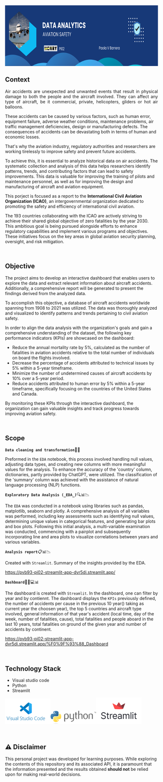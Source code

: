 <p align='center'>
<img src ="src/portada.png" height=200>
<p>

## **Context**

<p align="justify">
Air accidents are unexpected and unwanted events that result in physical damage to both the people and the aircraft involved. They can affect any type of aircraft, be it commercial, private, helicopters, gliders or hot air balloons.

These accidents can be caused by various factors, such as human error, equipment failure, adverse weather conditions, maintenance problems, air traffic management deficiencies, design or manufacturing defects. The consequences of accidents can be devastating both in terms of human and economic losses.

That's why the aviation industry, regulatory authorities and researchers are working tirelessly to improve safety and prevent future accidents.

To achieve this, it is essential to analyze historical data on air accidents. The systematic collection and analysis of this data helps researchers identify patterns, trends, and contributing factors that can lead to safety improvements. This data is valuable for improving the training of pilots and maintenance personnel, as well as for improving the design and manufacturing of aircraft and aviation equipment.

This porject is focused as a report to the **International Civil Aviation Organization (ICAO)**, an intergovernmental organization dedicated to promoting the safety and efficiency of international civil aviation.

The 193 countries collaborating with the ICAO are actively striving to achieve their shared global objective of zero fatalities by the year 2030. This ambitious goal is being pursued alongside efforts to enhance regulatory capabilities and implement various programs and objectives. These initiatives focus on the key areas in global aviation security planning, oversight, and risk mitigation.

</p>

<br/>

## **Objective**

The project aims to develop an interactive dashboard that enables users to explore the data and extract relevant information about aircraft accidents. Additionally, a comprehensive report will be generated to present the findings derived from the analyzed data.

To accomplish this objective, a database of aircraft accidents worldwide spanning from 1908 to 2021 was utilized. The data was thoroughly analyzed and visualized to identify patterns and trends pertaining to civil aviation safety.

In order to align the data analysis with the organization's goals and gain a comprehensive understanding of the dataset, the following key performance indicators (KPIs) are showcased on the dashboard:

+ Reduce the annual mortality rate by 5%, calculated as the number of fatalities in aviation accidents relative to the total number of individuals on board the flights involved.
+ Decrease the percentage of accidents attributed to technical issues by 5% within a 5-year timeframe.
+ Minimize the number of undetermined causes of aircraft accidents by 10% over a 5-year period.
+ Reduce accidents attributed to human error by 5% within a 5-year timeframe, specifically focusing on the countries of the United States and Canada.

By monitoring these KPIs through the interactive dashboard, the organization can gain valuable insights and track progress towards improving aviation safety.

<br/>

## **Scope**

**`Data cleaning and transformation`**🧼✨

Preformed in the `EDA` notebook, this process involved handling null values, adjusting data types, and creating new columns with more meaningful values for the analysis. To enhance the accuracy of the 'country' column, dictionaries, partly provided by ChatGPT, were utilized. The classification of the 'summary' column was achieved with the assistance of natural language processing (NLP) functions.

**`Exploratory Data Analysis (_EDA_)`**🔍📊📉

The `EDA` was conducted in a notebook using libraries such as pandas, matplotlib, seaborn and plotly. A comprehensive analysis of all variables was performed, including key assessments such as identifying null values, determining unique values in categorical features, and generating bar plots and box plots.
Following this initial analysis, a multi-variable examination was conducted, commencing with a pairplot and subsequently incorporating line and area plots to visualize correlations between years and various variables.

**`Analysis report`**📋📊📉

Created with `Streamlit`. Summary of the insights provided by the EDA.

https://pvb93-pi02-streamlit-app-dvr5di.streamlit.app/

**`Dashboard`**👩‍💼💻📊

The dashboard is created with `Streamlit`. In the dashboard, one can filter by year and by contiennt. The dashboard displays the `KPIs` previously defined, the number of accidents per cause in the previous 10 year() taking as current year the choosen year), the top 5 countries and aircraft type involved, general information of that year's accident (local time, day of the week, number of fatalities, cause), total fatalities and people aboard in the last 10 years, total fatalities on ground of the given year and number of accidents by continent.

https://pvb93-pi02-streamlit-app-dvr5di.streamlit.app/%F0%9F%93%88_Dashboard

<br/>

## **Technology Stack**

- Visual studio code
- Python
- Streamlit

<img src="src/vsc_logo.png" width="150"/><img src="src/python_logo.png" width="150"/><img src="src/streamlit_logo.png" width="150"/>

<br/>

## :warning: **Disclaimer** 

This personal project was developed for learning purposes. While exploring the contents of this repository and its associated API, it is paramount that the information presented and the results obtained **should not** be relied upon for making real-world decisions.


